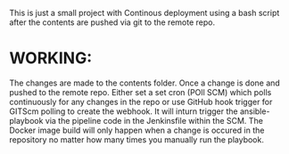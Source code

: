 This is just a small project with Continous deployment using a bash script after the contents are pushed via git to the remote repo. 

WORKING:
============
The changes are made to the contents folder. Once a change is done and pushed to the remote repo. Either set a set cron (POll SCM) which polls continuously for any changes in the repo or use GitHub hook trigger for GITScm polling to create the webhook. It will inturn trigger the ansible-playbook via the pipeline code in the Jenkinsfile within the SCM. The Docker image build will only happen when a change is occured in the repository no matter how many times you manually run the playbook.
